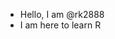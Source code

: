 - Hello, I am @rk2888
- I am here to learn R

<!---
rk2888/rk2888 is a ✨ special ✨ repository because its `README.md` (this file) appears on your GitHub profile.
You can click the Preview link to take a look at your changes.
--->
